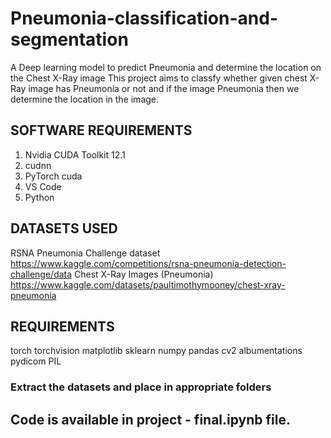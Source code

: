 # Pneumonia-classification-and-segmentation
A Deep learning model to predict Pneumonia and determine the location on the Chest X-Ray image
This project aims to classfy whether given chest X-Ray image has Pneumonia or not and if the image Pneumonia then we determine the location in the image.
## SOFTWARE REQUIREMENTS
1. Nvidia CUDA Toolkit 12.1
2. cudnn
3. PyTorch cuda
4. VS Code
5. Python
## DATASETS USED
RSNA Pneumonia Challenge dataset https://www.kaggle.com/competitions/rsna-pneumonia-detection-challenge/data
Chest X-Ray Images (Pneumonia) https://www.kaggle.com/datasets/paultimothymooney/chest-xray-pneumonia
## REQUIREMENTS
torch
torchvision
matplotlib
sklearn
numpy
pandas
cv2
albumentations
pydicom
PIL
### Extract the datasets and place in appropriate folders
## Code is available in project - final.ipynb file.
